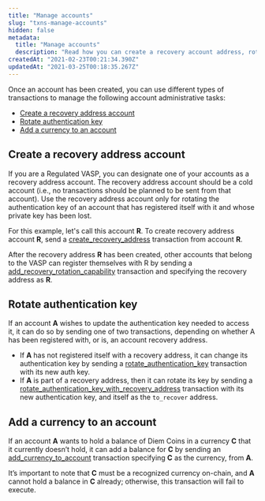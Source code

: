 ```yaml
---
title: "Manage accounts"
slug: "txns-manage-accounts"
hidden: false
metadata: 
  title: "Manage accounts"
  description: "Read how you can create a recovery account address, rotate your auth key, and add a currency to your account in the Diem Payment Network."
createdAt: "2021-02-23T00:21:34.390Z"
updatedAt: "2021-03-25T00:18:35.267Z"
---
```

Once an account has been created, you can use different types of transactions to manage the following account administrative tasks:
* [Create a recovery address account](doc:txns-manage-accounts#create-a-recovery-address-account)
* [Rotate authentication key](doc:txns-manage-accounts#rotate-authentication-key)
* [Add a currency to an account](doc:txns-manage-accounts#add-a-currency-to-an-account)

## Create a recovery address account

If you are a Regulated VASP, you can designate one of your accounts as a recovery address account. The recovery address account should be a cold account (i.e., no transactions should be planned to be sent from that account). Use the recovery address account only for rotating the authentication key of an account that has registered itself with it and whose private key has been lost. 

For this example, let's call this account **R**. To create recovery address account **R**, send a [create_recovery_address](https://github.com/diem/diem/blob/main/language/diem-framework/script_documentation/script_documentation.md#function-create_recovery_address) transaction from account **R**. 

After the recovery address **R** has been created, other accounts that belong to the VASP can register themselves with R by sending a [add_recovery_rotation_capability](https://github.com/diem/diem/blob/main/language/diem-framework/script_documentation/script_documentation.md#function-add_recovery_rotation_capability) transaction and specifying the recovery address as **R**.


## Rotate authentication key

If an account **A** wishes to update the authentication key needed to access it, it can do so by sending one of two transactions, depending on whether A has been registered with, or is, an account recovery address.

* If **A** has not registered itself with a recovery address, it can change its authentication key by sending a [rotate_authentication_key](https://github.com/diem/diem/blob/main/language/diem-framework/script_documentation/script_documentation.md#function-rotate_authentication_key) transaction with its new auth key. 
* If **A** is part of a recovery address, then it can rotate its key by sending a [rotate_authentication_key_with_recovery_address](https://github.com/diem/diem/blob/main/language/diem-framework/script_documentation/script_documentation.md#function-rotate_authentication_key_with_recovery_address) transaction with its new authentication key, and itself as the `to_recover` address.


## Add a currency to an account 

If an account **A** wants to hold a balance of Diem Coins in a currency **C** that it currently doesn’t hold, it can add a balance for **C** by sending an [add_currency_to_account](https://github.com/diem/diem/blob/main/language/diem-framework/script_documentation/script_documentation.md#0x1_AccountAdministrationScripts_add_currency_to_account) transaction specifying **C** as the currency, from **A**. 

It’s important to note that **C** must be a recognized currency on-chain, and **A** cannot hold a balance in **C** already; otherwise, this transaction will fail to execute.